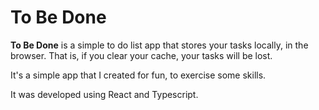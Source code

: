 # To Be Done

**To Be Done** is a simple to do list app that stores your tasks locally, in the browser. That is, if you clear your cache, your tasks will be lost.

It's a simple app that I created for fun, to exercise some skills.

It was developed using React and Typescript.
